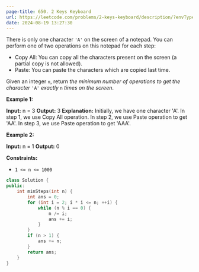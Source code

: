 ```yaml
---
page-title: 650. 2 Keys Keyboard
url: https://leetcode.com/problems/2-keys-keyboard/description/?envType=daily-question&envId=2024-08-19
date: 2024-08-19 13:27:30
---
```

There is only one character `'A'` on the screen of a notepad. You can perform one of two operations on this notepad for each step:

-   Copy All: You can copy all the characters present on the screen (a partial copy is not allowed).
-   Paste: You can paste the characters which are copied last time.

Given an integer `n`, return *the minimum number of operations to get the character* `'A'` *exactly* `n` *times on the screen*.

**Example 1:**

**Input:** n = 3
**Output:** 3
**Explanation:** Initially, we have one character 'A'.
In step 1, we use Copy All operation.
In step 2, we use Paste operation to get 'AA'.
In step 3, we use Paste operation to get 'AAA'.

**Example 2:**

**Input:** n = 1
**Output:** 0

**Constraints:**

-   `1 <= n <= 1000`

```cpp
class Solution {  
public:  
    int minSteps(int n) {  
        int ans = 0;  
        for (int i = 2; i * i <= n; ++i) {  
            while (n % i == 0) {  
                n /= i;  
                ans += i;  
            }  
        }  
        if (n > 1) {  
            ans += n;  
        }  
        return ans;  
    }  
}
```